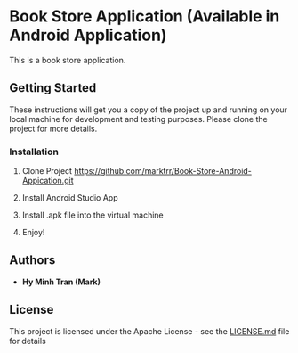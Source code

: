 # Book Store Application (Available in Android Application)

This is a book store application.

## Getting Started 

These instructions will get you a copy of the project up and running on your local machine for development and testing purposes. 
Please clone the project for more details.

### Installation

1. Clone Project https://github.com/marktrr/Book-Store-Android-Appication.git

2. Install Android Studio App

3. Install .apk file into the virtual machine

4. Enjoy!

## Authors

* **Hy Minh Tran (Mark)**

## License

This project is licensed under the Apache License - see the [LICENSE.md](LICENSE) file for details
